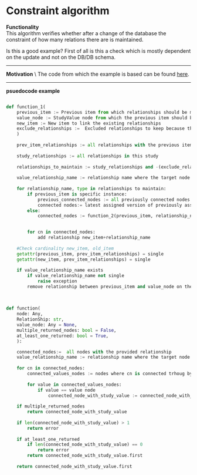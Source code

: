 # Constraint algorithm
**Functionality** \
This algorithm verifies whether after a change of the database the constraint of how many relations there are is maintained. 

Is this a good example? First of all is this a check which is mostly dependent on the update and not on the DB/DB schema. 
****


**Motivation** \ 
The code from which the example is based can be found [here](https://gitlab.com/Novo-Nordisk/nn-public/openstudybuilder/OpenStudyBuilder-Solution/-/blob/main/clinical-mdr-api/clinical_mdr_api/domain_repositories/generic_repository.py?ref_type=heads).
****

**psuedocode example**
```python

def function_1( 
	previous_item := Previous item from which relationships should be maintained
	value_node := StudyValue node from which the previous item should be disconnected
	new_item := New item to link the existing relationships
	exclude_relationships :=  Excluded relationships to keep because they are maintained (linked)
	)
	
	prev_item_relationships := all relationships with the previous item (used at the end)
	
	study_relationships := all relationships in this study
	
	relationships_to_maintain := study_relationships and -(exclude_relationships) - value_node
	
	value_relationship_name := relationship name where the target node corresponds with the function parameter
	
	for relationship_name, type in relationships to maintain:
		if previous_item is specific instance:
			previous_connected_nodes := all previously connected nodes with the current relationship name
			connected nodes:= latest assigned version of previously assigned nodes
		else:
			connected_nodes := function_2(previous_item, relationship_name, value_node True, False)
			

		for cn in connected_nodes:
			add relationship new_item+relationship_name
	
	#Check cardinality new_item, old_item
	getattr(previous_item, prev_item_relationships) = single
	getattr(new_item, prev_item_relationships) = single
	
	if value_relationship_name exists
		if value_relationship_name not single
			raise exception
		remove relationship between previous_item and value_node on the value_relationship_name
		
		
		
def function(
    node: Any,
    RelationShip: str,
    value_node: Any = None,
    multiple_returned_nodes: bool = False,
    at_least_one_returned: bool = True,
	):

	connected_nodes:=  all nodes with the provided relationship
	value_relationship_name := relationship name where the target node corresponds with the function parameter
	
	for cn in connected_nodes:
		connected_values_nodes := nodes where cn is connected trhoug by value_relationship_name
		
		for value in connected_values_nodes:
			if value == value node
				connected_node_with_study_value := connected_node_with_study_value + cn
	
	if multiple_returned_nodes
		return connected_node_with_study_value
	
	if len(connected_node_with_study_value) > 1
		return error
		
	if at_least_one_returned
		if len(connected_node_with_study_value) == 0
			return error
		return connected_node_with_study_value.first
		
	return connected_node_with_study_value.first
	
```